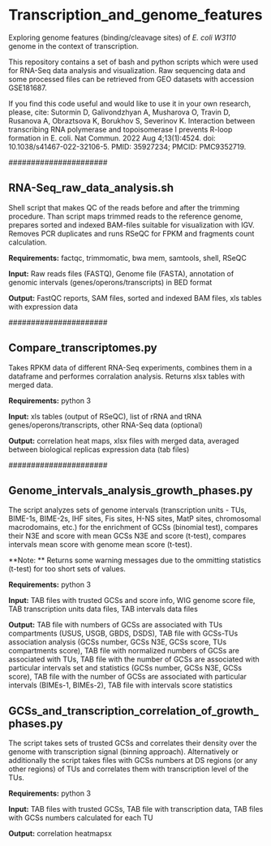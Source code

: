# Transcription_and_genome_features
Exploring genome features (binding/cleavage sites) of *E. coli W3110* genome in the context of transcription.

This repository contains a set of bash and python scripts which were used for RNA-Seq data analysis and visualization. 
Raw sequencing data and some processed files can be retrieved from GEO datasets with accession GSE181687.

If you find this code useful and would like to use it in your own research, please, cite:
Sutormin D, Galivondzhyan A, Musharova O, Travin D, Rusanova A, Obraztsova K, Borukhov S, Severinov K. Interaction between transcribing RNA polymerase and topoisomerase I prevents R-loop formation in E. coli. Nat Commun. 2022 Aug 4;13(1):4524. doi: 10.1038/s41467-022-32106-5. PMID: 35927234; PMCID: PMC9352719.


######################

## RNA-Seq_raw_data_analysis.sh

Shell script that makes QC of the reads before and after the trimming procedure. 
Than script maps trimmed reads to the reference genome, prepares sorted and 
indexed BAM-files suitable for visualization with IGV. Removes PCR duplicates and runs RSeQC for 
FPKM and fragments count calculation.

**Requirements:** factqc, trimmomatic, bwa mem, samtools, shell, RSeQC

**Input:** Raw reads files (FASTQ), Genome file (FASTA), annotation of genomic intervals (genes/operons/transcripts) in BED format

**Output:** FastQC reports, SAM files, sorted and indexed BAM files, xls tables with expression data


######################

## Compare_transcriptomes.py

Takes RPKM data of different RNA-Seq experiments, 
combines them in a dataframe and performes corralation analysis.
Returns xlsx tables with merged data.

**Requirements:** python 3

**Input:** xls tables (output of RSeQC), list of rRNA and tRNA genes/operons/transcripts, other RNA-Seq data (optional)

**Output:** correlation heat maps, xlsx files with merged data, averaged between biological replicas expression data (tab files)


######################

## Genome_intervals_analysis_growth_phases.py

The script analyzes sets of genome intervals (transcription units - TUs, BIME-1s, BIME-2s, IHF sites, Fis sites, H-NS sites, MatP sites, chromosomal macrodomains, etc.)
for the enrichment of GCSs (binomial test), compares their N3E and score with mean GCSs N3E and score (t-test), 
compares intervals mean score with genome mean score (t-test).

**Note: ** Returns some warning messages due to the ommitting statistics (t-test) for too short sets of values.

**Requirements:** python 3

**Input:** TAB files with trusted GCSs and score info, WIG genome score file, TAB transcription units data files, TAB intervals data files

**Output:** TAB file with numbers of GCSs are associated with TUs compartments (USUS, USGB, GBDS, DSDS), 
TAB file with GCSs-TUs association analysis (GCSs number, GCSs N3E, GCSs score, TUs compartments score), TAB file with normalized numbers of GCSs are associated with TUs,
TAB file with the number of GCSs are associated with particular intervals set and statistics (GCSs number, GCSs N3E, GCSs score),
TAB file with the number of GCSs are associated with particular intervals (BIMEs-1, BIMEs-2), TAB file with intervals score statistics


## GCSs_and_transcription_correlation_of_growth_phases.py

The script takes sets of trusted GCSs and correlates their density over the genome with transcription signal (binning approach).
Alternatively or additionally the script takes files with GCSs numbers at DS regions (or any other regions) of TUs and correlates 
them with transcription level of the TUs.

**Requirements:** python 3

**Input:** TAB files with trusted GCSs, TAB file with transcription data, TAB files with GCSs numbers calculated for each TU

**Output:** correlation heatmapsx


